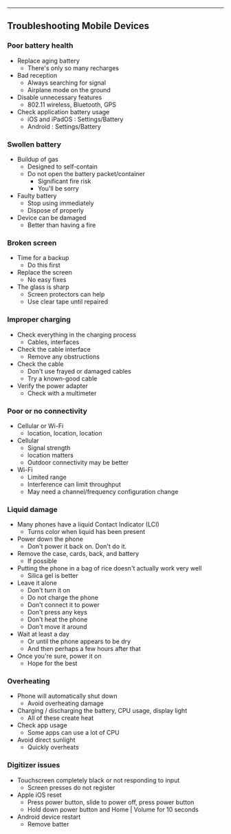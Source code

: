 
---

## Troubleshooting Mobile Devices

### Poor battery health
- Replace aging battery
	- There's only so many recharges
- Bad reception
	- Always searching for signal
	- Airplane mode on the ground
- Disable unnecessary features
	- 802.11 wireless, Bluetooth, GPS
- Check application battery usage
	- iOS and iPadOS : Settings/Battery
	- Android : Settings/Battery

### Swollen battery
- Buildup of gas
	- Designed to self-contain
	- Do not open the battery packet/container
		- Significant fire risk
		- You'll be sorry
- Faulty battery
	- Stop using immediately
	- Dispose of properly
- Device can be damaged
	- Better than having a fire

### Broken screen
- Time for a backup
	- Do this first
- Replace the screen 
	- No easy fixes
- The glass is sharp
	- Screen protectors can help
	- Use clear tape until repaired

### Improper charging
- Check everything in the charging process
	- Cables, interfaces
- Check the cable interface
	- Remove any obstructions
- Check the cable
	- Don't use frayed or damaged cables
	- Try a known-good cable
- Verify the power adapter
	- Check with a multimeter

### Poor or no connectivity
- Cellular or Wi-Fi
	- location, location, location
- Cellular
	- Signal strength
	- location matters
	- Outdoor connectivity may be better
- Wi-Fi
	- Limited range
	- Interference can limit throughput
	- May need a channel/frequency configuration change

### Liquid damage
- Many phones have a liquid Contact Indicator (LCI)
	- Turns color when liquid has been present
- Power down the phone
	- Don't power it back on. Don't do it.
- Remove the case, cards, back, and battery
	- If possible
- Putting the phone in a bag of rice doesn't actually work very well 
	- Silica gel is better
- Leave it alone
	- Don't turn it on
	- Do not charge the phone
	- Don't connect it to power
	- Don't press any keys
	- Don't heat the phone
	- Don't move it around
- Wait at least a day
	- Or until the phone appears to be dry
	- And then perhaps a few hours after that
- Once you're sure, power it on
	- Hope for the best

### Overheating
- Phone will automatically shut down
	- Avoid overheating damage
- Charging / discharging the battery, CPU usage, display light
	- All of these create heat
- Check app usage
	- Some apps can use a lot of CPU
- Avoid direct sunlight
	- Quickly overheats

### Digitizer issues
- Touchscreen completely black or not responding to input
	- Screen presses do not register
- Apple iOS reset
	- Press power button, slide to power off, press power button
	- Hold down power button and Home | Volume for 10 seconds
- Android device restart
	- Remove batter